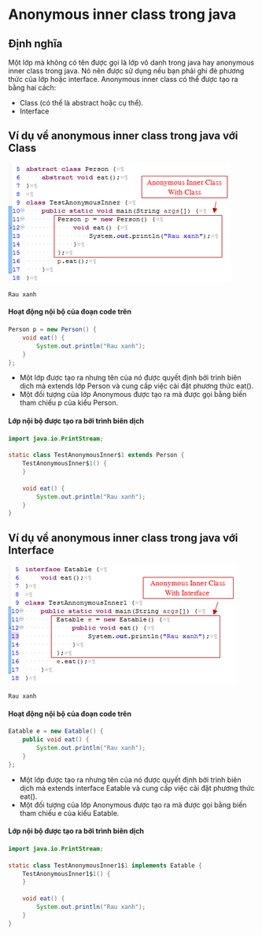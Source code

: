 # Anonymous inner class trong java

## Định nghĩa
Một lớp mà không có tên được gọi là lớp vô danh trong java hay anonymous inner class trong java. Nó nên được sử dụng nếu bạn phải ghi đè phương thức của lớp hoặc interface. Anonymous inner class có thể được tạo ra bằng hai cách:
- Class (có thể là abstract hoặc cụ thể).
- Interface

## Ví dụ về anonymous inner class trong java với Class
![image-1](./image/vi-du-lop-vo-danh-trong-java-voi-class.png)

```
Rau xanh
```

#### Hoạt động nội bộ của đoạn code trên
```java
Person p = new Person() {
    void eat() {
        System.out.println("Rau xanh");
    }
};
```
- Một lớp được tạo ra nhưng tên của nó được quyết định bởi trình biên dịch mà extends lớp Person và cung cấp việc cài đặt phương thức eat().
- Một đối tượng của lớp Anonymous được tạo ra mà được gọi bằng biến tham chiếu p của kiểu Person.

#### Lớp nội bộ được tạo ra bởi trình biên dịch
```java
import java.io.PrintStream;
 
static class TestAnonymousInner$1 extends Person {
    TestAnonymousInner$1() {
    }
 
    void eat() {
        System.out.println("Rau xanh");
    }
}
```

## Ví dụ về anonymous inner class trong java với Interface

![image-2](./image/vi-du-lop-vo-danh-trong-java-voi-interface.png)

```
Rau xanh
```

#### Hoạt động nội bộ của đoạn code trên

```java
Eatable e = new Eatable() {
    public void eat() {
        System.out.println("Rau xanh");
    }
};
```
- Một lớp được tạo ra nhưng tên của nó được quyết định bởi trình biên dịch mà extends interface Eatable và cung cấp việc cài đặt phương thức eat().
- Một đối tượng của lớp Anonymous được tạo ra mà được gọi bằng biến tham chiếu e của kiểu Eatable.

#### Lớp nội bộ được tạo ra bởi trình biên dịch
```java
import java.io.PrintStream;
 
static class TestAnonymousInner1$1 implements Eatable {
    TestAnonymousInner1$1() {
    }
 
    void eat() {
        System.out.println("Rau xanh");
    }
}
```